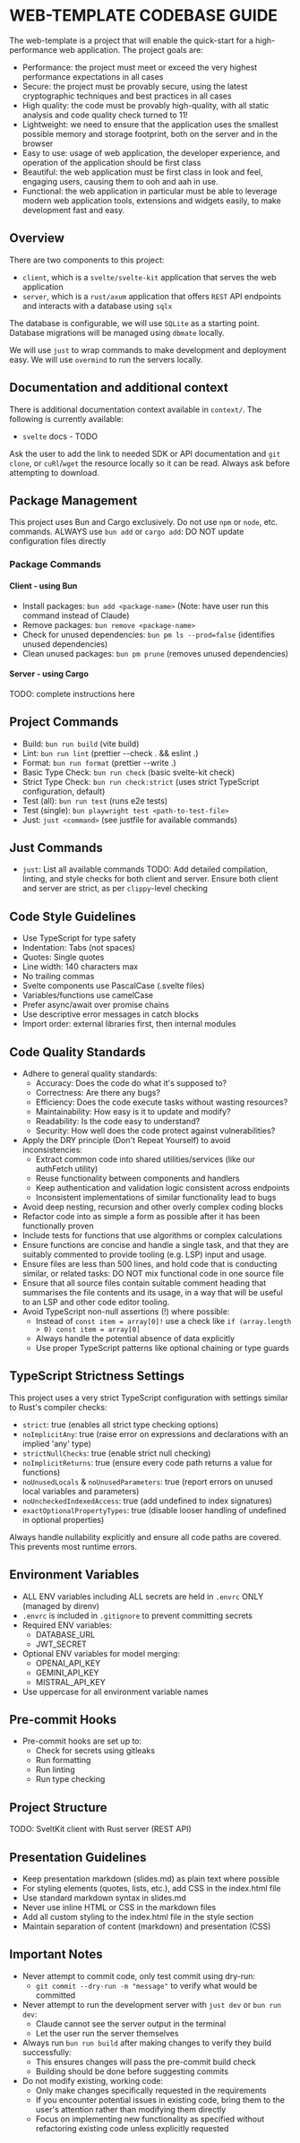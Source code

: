 # WEB-TEMPLATE CODEBASE GUIDE

The web-template is a project that will enable the quick-start for a high-performance web application. The project goals are:

- Performance: the project must meet or exceed the very highest performance expectations in all cases
- Secure: the project must be provably secure, using the latest cryptographic techniques and best practices in all cases
- High quality: the code must be provably high-quality, with all static analysis and code quality check turned to 11!
- Lightweight: we need to ensure that the application uses the smallest possible memory and storage footprint, both on the server and in the browser
- Easy to use: usage of web application, the developer experience, and operation of the application should be first class
- Beautiful: the web application must be first class in look and feel, engaging users, causing them to ooh and aah in use.
- Functional: the web application in particular must be able to leverage modern web application tools, extensions and widgets easily, to make development fast and easy.


## Overview

There are two components to this project:

- `client`, which is a `svelte/svelte-kit` application that serves the web application
- `server`, which is a `rust/axum` application that offers `REST` API endpoints and interacts with a database using `sqlx`

The database is configurable, we will use `SQLite` as a starting point. Database migrations will be managed using `dbmate` locally.

We will use `just` to wrap commands to make development and deployment easy.
We will use `overmind` to run the servers locally.

## Documentation and additional context

There is additional documentation context available in `context/`. The following is currently available:

- `svelte` docs - TODO

Ask the user to add the link to needed SDK or API documentation and `git clone`, or `cuRl`/`wget` the resource locally so it can be read. Always ask before attempting to download.

## Package Management

This project uses Bun and Cargo exclusively. Do not use `npm` or `node`, etc. commands. ALWAYS use `bun add` or `cargo add`: DO NOT update configuration files directly

### Package Commands

#### Client - using Bun

- Install packages: `bun add <package-name>` (Note: have user run this command instead of Claude)
- Remove packages: `bun remove <package-name>`
- Check for unused dependencies: `bun pm ls --prod=false` (identifies unused dependencies)
- Clean unused packages: `bun pm prune` (removes unused dependencies)

#### Server - using Cargo

TODO: complete instructions here


## Project Commands

- Build: `bun run build` (vite build)
- Lint: `bun run lint` (prettier --check . && eslint .)
- Format: `bun run format` (prettier --write .)
- Basic Type Check: `bun run check` (basic svelte-kit check)
- Strict Type Check: `bun run check:strict` (uses strict TypeScript configuration, default)
- Test (all): `bun run test` (runs e2e tests)
- Test (single): `bun playwright test <path-to-test-file>`
- Just: `just <command>` (see justfile for available commands)

## Just Commands

- `just`: List all available commands
TODO: Add detailed compilation, linting, and style checks for both client and server. Ensure both client and server are strict, as per `clippy`-level checking

## Code Style Guidelines

- Use TypeScript for type safety
- Indentation: Tabs (not spaces)
- Quotes: Single quotes
- Line width: 140 characters max
- No trailing commas
- Svelte components use PascalCase (.svelte files)
- Variables/functions use camelCase
- Prefer async/await over promise chains
- Use descriptive error messages in catch blocks
- Import order: external libraries first, then internal modules

## Code Quality Standards

- Adhere to general quality standards:
  - Accuracy: Does the code do what it's supposed to?
  - Correctness: Are there any bugs?
  - Efficiency: Does the code execute tasks without wasting resources?
  - Maintainability: How easy is it to update and modify?
  - Readability: Is the code easy to understand?
  - Security: How well does the code protect against vulnerabilities?
- Apply the DRY principle (Don't Repeat Yourself) to avoid inconsistencies:
  - Extract common code into shared utilities/services (like our authFetch utility)
  - Reuse functionality between components and handlers
  - Keep authentication and validation logic consistent across endpoints
  - Inconsistent implementations of similar functionality lead to bugs
- Avoid deep nesting, recursion and other overly complex coding blocks
- Refactor code into as simple a form as possible after it has been functionally proven
- Include tests for functions that use algorithms or complex calculations
- Ensure functions are concise and handle a single task, and that they are suitably commented to provide tooling (e.g. LSP) input and usage.
- Ensure files are less than 500 lines, and hold code that is conducting similar, or related tasks: DO NOT mix functional code in one source file
- Ensure that all source files contain suitable comment heading that summarises the file contents and its usage, in a way that will be useful to an LSP and other code editor tooling.
- Avoid TypeScript non-null assertions (!) where possible:
  - Instead of `const item = array[0]!` use a check like `if (array.length > 0) const item = array[0]`
  - Always handle the potential absence of data explicitly
  - Use proper TypeScript patterns like optional chaining or type guards

## TypeScript Strictness Settings

This project uses a very strict TypeScript configuration with settings similar to Rust's compiler checks:

- `strict`: true (enables all strict type checking options)
- `noImplicitAny`: true (raise error on expressions and declarations with an implied 'any' type)
- `strictNullChecks`: true (enable strict null checking)
- `noImplicitReturns`: true (ensure every code path returns a value for functions)
- `noUnusedLocals` & `noUnusedParameters`: true (report errors on unused local variables and parameters)
- `noUncheckedIndexedAccess`: true (add undefined to index signatures)
- `exactOptionalPropertyTypes`: true (disable looser handling of undefined in optional properties)

Always handle nullability explicitly and ensure all code paths are covered. This prevents most runtime errors.

## Environment Variables

- ALL ENV variables including ALL secrets are held in `.envrc` ONLY (managed by direnv)
- `.envrc` is included in `.gitignore` to prevent committing secrets
- Required ENV variables:
  - DATABASE_URL
  - JWT_SECRET
- Optional ENV variables for model merging:
  - OPENAI_API_KEY
  - GEMINI_API_KEY
  - MISTRAL_API_KEY
- Use uppercase for all environment variable names

## Pre-commit Hooks

- Pre-commit hooks are set up to:
  - Check for secrets using gitleaks
  - Run formatting
  - Run linting
  - Run type checking

## Project Structure

TODO: SveltKit client with Rust server (REST API)

## Presentation Guidelines

- Keep presentation markdown (slides.md) as plain text where possible
- For styling elements (quotes, lists, etc.), add CSS in the index.html file
- Use standard markdown syntax in slides.md
- Never use inline HTML or CSS in the markdown files
- Add all custom styling to the index.html file in the style section
- Maintain separation of content (markdown) and presentation (CSS)

## Important Notes

- Never attempt to commit code, only test commit using dry-run:
  - `git commit --dry-run -m "message"` to verify what would be committed
- Never attempt to run the development server with `just dev` or `bun run dev`:
  - Claude cannot see the server output in the terminal
  - Let the user run the server themselves
- Always run `bun run build` after making changes to verify they build successfully:
  - This ensures changes will pass the pre-commit build check
  - Building should be done before suggesting commits
- Do not modify existing, working code:
  - Only make changes specifically requested in the requirements
  - If you encounter potential issues in existing code, bring them to the user's attention rather than modifying them directly
  - Focus on implementing new functionality as specified without refactoring existing code unless explicitly requested

